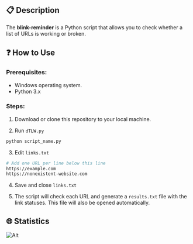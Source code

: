 ## 📋 Description
The **blink-reminder** is a Python script that allows you to check whether a list of URLs is working or broken.

## ❓ How to Use

### Prerequisites:
- Windows operating system.
- Python 3.x

### Steps:
1. Download or clone this repository to your local machine.

2. Run `dTLW.py`
```bash
python script_name.py
```

3. Edit `links.txt`
```bash
# Add one URL per line below this line
https://example.com
https://nonexistent-website.com
```

4. Save and close `links.txt`

5. The script will check each URL and generate a `results.txt` file with the link statuses. This file will also be opened automatically.

## 🌐 Statistics
![Alt](https://repobeats.axiom.co/api/embed/a0b4f5cecc72cffe51ece0d72e50f04296eb1e11.svg "Repobeats analytics image")
